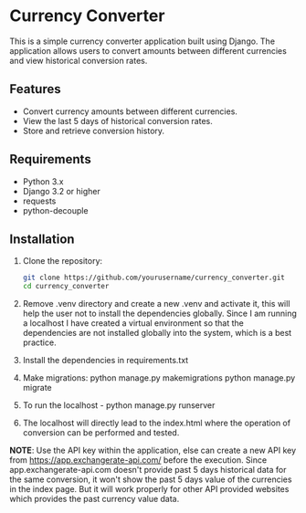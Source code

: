 # Currency Converter

This is a simple currency converter application built using Django. The application allows users to convert amounts between different currencies and view historical conversion rates.

## Features

- Convert currency amounts between different currencies.
- View the last 5 days of historical conversion rates.
- Store and retrieve conversion history.

## Requirements

- Python 3.x
- Django 3.2 or higher
- requests
- python-decouple

## Installation

1. Clone the repository:
   ```bash
   git clone https://github.com/yourusername/currency_converter.git
   cd currency_converter

3. Remove .venv directory and create a new .venv and activate it, this will help the user not to install the dependencies globally. Since I am running a localhost I have created a virtual environment so that the dependencies are not installed globally into the system, which is a best practice.

2. Install the dependencies in requirements.txt

4. Make migrations:
   python manage.py makemigrations
   python manage.py migrate

3. To run the localhost - python manage.py runserver 

4. The localhost will directly lead to the index.html where the operation of conversion can be performed and tested.

**NOTE**: Use the API key within the application, else can create a new API key from https://app.exchangerate-api.com/ before the execution. Since app.exchangerate-api.com doesn't provide past 5 days historical data for the same conversion, it won't show the past 5 days value of the currencies in the index page. But it will work properly for other API provided websites which provides the past currency value data.